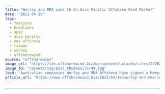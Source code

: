 ```yaml
---
title: "Worley and MMA Lock In On Asia Pacific Offshore Wind Market"
date: "2021-04-15"
tags: 
  - featured
  - headlines
  - apac
  - asia pacific
  - mma offshore
  - taiwan
  - worley
  - offshorewind
source: "offshorewind"
image_url: "https://cdn.offshorewind.biz/wp-content/uploads/sites/2/2021/04/15102529/Worley-and-MMA-Lock-In-On-Asia-Pacific-Offshore-Wind-Market.jpg"
image_fp: "/assets/img/post_thumbnails/49.jpg"
lead: "Australian companies Worley and MMA Offshore have signed a Memorandum of Understanding to jointly"
article_url: "https://www.offshorewind.biz/2021/04/15/worley-and-mma-lock-in-on-asia-pacific-offshore-wind-market/"
---
```


---
